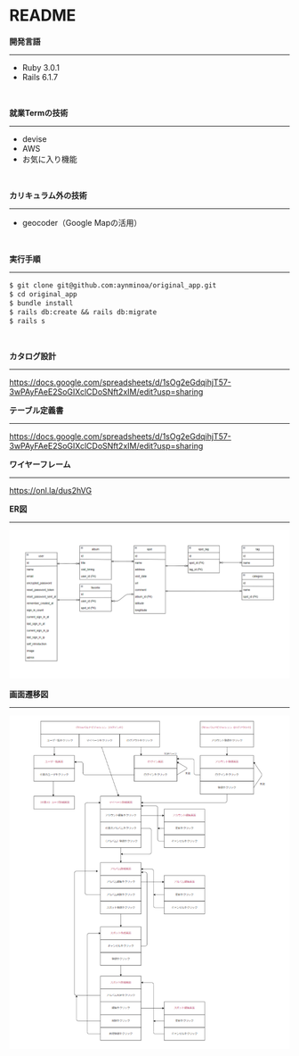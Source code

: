 # README

**開発言語**
****
* Ruby 3.0.1
* Rails 6.1.7
<br>

**就業Termの技術**
****
* devise
* AWS
* お気に入り機能
<br>

**カリキュラム外の技術**
****
* geocoder（Google Mapの活用）
<br>

**実行手順**
****
```
$ git clone git@github.com:aynminoa/original_app.git
$ cd original_app
$ bundle install
$ rails db:create && rails db:migrate
$ rails s
```
<br>

**カタログ設計**
****
https://docs.google.com/spreadsheets/d/1sOg2eGdqihjT57-3wPAyFAeE2SoGIXclCDoSNft2xIM/edit?usp=sharing
<br>

**テーブル定義書**
****
https://docs.google.com/spreadsheets/d/1sOg2eGdqihjT57-3wPAyFAeE2SoGIXclCDoSNft2xIM/edit?usp=sharing
<br>

**ワイヤーフレーム**
****
https://onl.la/dus2hVG
<br>

**ER図**
****
![ERD](images/erd.png)
<br>

**画面遷移図**
****
![TD](images/td.png)



